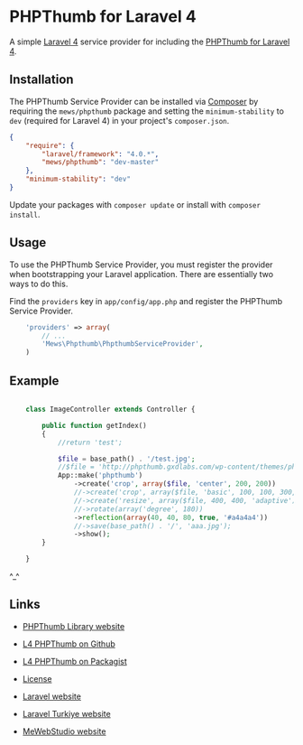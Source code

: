 # PHPThumb for Laravel 4

A simple [Laravel 4](http://four.laravel.com/) service provider for including the [PHPThumb for Laravel 4](https://github.com/mewebstudio/mecaptcha).

## Installation

The PHPThumb Service Provider can be installed via [Composer](http://getcomposer.org) by requiring the
`mews/phpthumb` package and setting the `minimum-stability` to `dev` (required for Laravel 4) in your
project's `composer.json`.

```json
{
    "require": {
        "laravel/framework": "4.0.*",
        "mews/phpthumb": "dev-master"
    },
    "minimum-stability": "dev"
}
```

Update your packages with ```composer update``` or install with ```composer install```.

## Usage

To use the PHPThumb Service Provider, you must register the provider when bootstrapping your Laravel application. There are
essentially two ways to do this.

Find the `providers` key in `app/config/app.php` and register the PHPThumb Service Provider.

```php
    'providers' => array(
        // ...
        'Mews\Phpthumb\PhpthumbServiceProvider',
    )
```

## Example

```php

    class ImageController extends Controller {

        public function getIndex()
        {
            //return 'test';

            $file = base_path() . '/test.jpg';
            //$file = 'http://phpthumb.gxdlabs.com/wp-content/themes/phpthumb/images/header_bg.png';
            App::make('phpthumb')
                ->create('crop', array($file, 'center', 200, 200))
                //->create('crop', array($file, 'basic', 100, 100, 300, 200))
                //->create('resize', array($file, 400, 400, 'adaptive'))
                //->rotate(array('degree', 180))
                ->reflection(array(40, 40, 80, true, '#a4a4a4'))
                //->save(base_path() . '/', 'aaa.jpg');
                ->show();
        }

    }
```

^_^                         


## Links

* [PHPThumb Library website](http://phpthumb.gxdlabs.com/)

* [L4 PHPThumb on Github](https://github.com/mewebstudio/mecaptcha)
* [L4 PHPThumb on Packagist](https://packagist.org/packages/mews/phpthumb)
* [License](http://www.opensource.org/licenses/mit-license.php)
* [Laravel website](http://laravel.com)
* [Laravel Turkiye website](http://www.laravel.gen.tr)
* [MeWebStudio website](http://www.mewebstudio.com)
